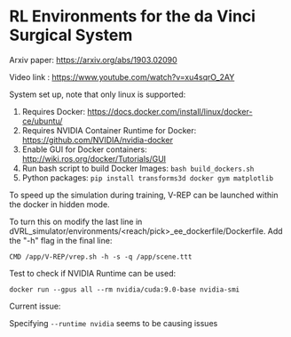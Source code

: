 # RL Environments for the da Vinci Surgical System

Arxiv paper: https://arxiv.org/abs/1903.02090

Video link : https://www.youtube.com/watch?v=xu4sqrO_2AY

System set up, note that only linux is supported:
1) Requires Docker: https://docs.docker.com/install/linux/docker-ce/ubuntu/
2) Requires NVIDIA Container Runtime for Docker: https://github.com/NVIDIA/nvidia-docker
2) Enable GUI for Docker containers: http://wiki.ros.org/docker/Tutorials/GUI
3) Run bash script to build Docker Images: `bash build_dockers.sh`
4) Python packages: `pip install transforms3d docker gym matplotlib`

To speed up the simulation during training, V-REP can be launched within the docker in hidden mode. 

To turn this on modify the last line in dVRL_simulator/environments/<reach/pick>_ee_dockerfile/Dockerfile. Add the "-h" flag in the final line: 

	CMD /app/V-REP/vrep.sh -h -s -q /app/scene.ttt

Test to check if NVIDIA Runtime can be used:

``` docker run --gpus all --rm nvidia/cuda:9.0-base nvidia-smi ```

Current issue:

Specifying `--runtime nvidia` seems to be causing issues
